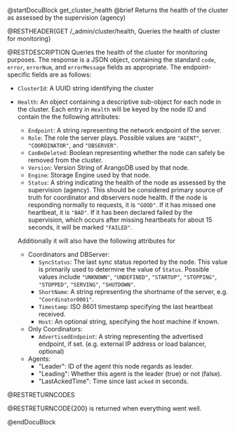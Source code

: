 
@startDocuBlock get_cluster_health
@brief Returns the health of the cluster as assessed by the supervision (agency)

@RESTHEADER{GET /_admin/cluster/health, Queries the health of cluster for monitoring}

@RESTDESCRIPTION
Queries the health of the cluster for monitoring purposes. The response is a JSON object, containing the standard `code`, `error`, `errorNum`, and `errorMessage` fields as appropriate. The endpoint-specific fields are as follows:

- `ClusterId`: A UUID string identifying the cluster
- `Health`: An object containing a descriptive sub-object for each node in the cluster. Each entry in `Health` will be keyed by the node ID and contain the the following attributes:
  - `Endpoint`: A string representing the network endpoint of the server.
  - `Role`: The role the server plays. Possible values are `"AGENT"`, `"COORDINATOR"`, and `"DBSERVER"`.
  - `CanBeDeleted`: Boolean representing whether the node can safely be removed from the cluster.
  - `Version`: Version String of ArangoDB used by that node.
  - `Engine`: Storage Engine used by that node.
  - `Status`: A string indicating the health of the node as assessed by the supervision (agency). This should be considered primary source of truth for coordinator and dbservers node health. If the node is responding normally to requests, it is `"GOOD"`. If it has missed one heartbeat, it is `"BAD"`. If it has been declared failed by the supervision, which occurs after missing heartbeats for about 15 seconds, it will be marked `"FAILED"`.

  Additionally it will also have the following attributes for
    - Coordinators and DBServer:
      - `SyncStatus`: The last sync status reported by the node. This value is primarily used to determine the value of `Status`. Possible values include `"UNKNOWN"`, `"UNDEFINED"`, `"STARTUP"`, `"STOPPING"`, `"STOPPED"`, `"SERVING"`, `"SHUTDOWN"`.
      - `ShortName`: A string representing the shortname of the server, e.g. `"Coordinator0001"`.
      - `Timestamp`: ISO 8601 timestamp specifying the last heartbeat received.
      - `Host`: An optional string, specifying the host machine if known.
    - Only Coordinators:
      - `AdvertisedEndpoint`: A string representing the advertised endpoint, if set. (e.g. external IP address or load balancer, optional)
    - Agents:
        - "Leader": ID of the agent this node regards as leader.
        - "Leading": Whether this agent is the leader (true) or not (false).
        - "LastAckedTime": Time since last `acked` in seconds.

@RESTRETURNCODES

@RESTRETURNCODE{200} is returned when everything went well.

@endDocuBlock
